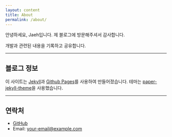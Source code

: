 ```yaml
---
layout: content
title: About
permalink: /about/
---
```

안녕하세요, Jaeh입니다. 제 블로그에 방문해주셔서 감사합니다.

개발과 관련된 내용을 기록하고 공유합니다.

----

## 블로그 정보
이 사이트는 [Jekyll](https://jekyllrb.com)과 [Github Pages](https://pages.github.com)를 사용하여 만들어졌습니다.
테마는 [paper-jekyll-theme](https://github.com/mkchoi212/paper-jekyll-theme)을 사용했습니다.

----

## 연락처

- [GitHub](https://github.com/Jaehs)
- Email: your-email@example.com

